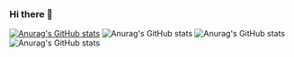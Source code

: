 ### Hi there 👋

<!--
**ThomazSMP/ThomazSMP** is a ✨ _special_ ✨ repository because its `README.md` (this file) appears on your GitHub profile.

Here are some ideas to get you started:

- 🔭 I’m currently working on ...
- 🌱 I’m currently learning ...
- 👯 I’m looking to collaborate on ...
- 🤔 I’m looking for help with ...
- 💬 Ask me about ...
- 📫 How to reach me: ...
- 😄 Pronouns: ...
- ⚡ Fun fact: ...
-->
[![Anurag's GitHub stats](https://github-readme-stats.vercel.app/api?username=ThomazSMP)](https://github.com/anuraghazra/github-readme-stats)
![Anurag's GitHub stats](https://github-readme-stats.vercel.app/api?username=ThomazSMP&count_private=true)
![Anurag's GitHub stats](https://github-readme-stats.vercel.app/api?username=ThomazSMP&show_icons=true)
![Anurag's GitHub stats](https://github-readme-stats.vercel.app/api?username=ThomazSMP&show_icons=true&theme=neon)
